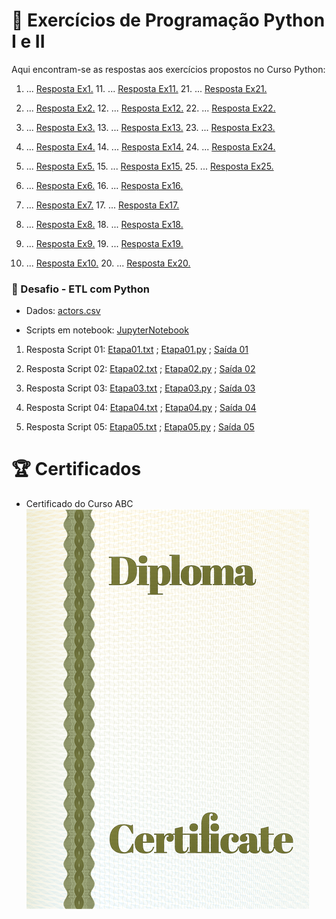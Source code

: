 # 📝 Exercícios de Programação Python I e II
Aqui encontram-se as respostas aos exercícios propostos no Curso Python:

1. ... [Resposta Ex1.](exercicios/ex1.py)  11. ... [Resposta Ex11.](exercicios/ex11.py)  21. ... [Resposta Ex21.](exercicios/ex21.py)

2. ... [Resposta Ex2.](exercicios/ex2.py)  12. ... [Resposta Ex12.](exercicios/ex12.py)  22. ... [Resposta Ex22.](exercicios/ex22.py)

3. ... [Resposta Ex3.](exercicios/ex3.py)  13. ... [Resposta Ex13.](exercicios/ex13.py)  23. ... [Resposta Ex23.](exercicios/ex23.py)

4. ... [Resposta Ex4.](exercicios/ex4.py)  14. ... [Resposta Ex14.](exercicios/ex14.py)  24. ... [Resposta Ex24.](exercicios/ex24.py)

5. ... [Resposta Ex5.](exercicios/ex5.py)  15. ... [Resposta Ex15.](exercicios/ex15.py)  25. ... [Resposta Ex25.](exercicios/ex25.py)

6. ... [Resposta Ex6.](exercicios/ex6.py)  16. ... [Resposta Ex16.](exercicios/ex16.py)

7. ... [Resposta Ex7.](exercicios/ex7.py)  17. ... [Resposta Ex17.](exercicios/ex17.py)

8. ... [Resposta Ex8.](exercicios/ex8.py)  18. ... [Resposta Ex18.](exercicios/ex18.py)

9. ... [Resposta Ex9.](exercicios/ex9.py)  19. ... [Resposta Ex19.](exercicios/ex19.py)

10. ... [Resposta Ex10.](exercicios/ex10.py)  20. ... [Resposta Ex20.](exercicios/ex20.py)


### 🚀 Desafio - ETL com Python

* Dados: [actors.csv](evidencias/actors.csv)

* Scripts em notebook: [JupyterNotebook](evidencias/notebook.ipynb)

1. Resposta Script 01: [Etapa01.txt](evidencias/etapa-1.txt) ; [Etapa01.py](evidencias/etapa-1.py) ; [Saída 01](evidencias/resultado1.txt)

2. Resposta Script 02: [Etapa02.txt](evidencias/etapa-2.txt) ; [Etapa02.py](evidencias/etapa-2.py) ; [Saída 02](evidencias/resultado2.txt)

3. Resposta Script 03: [Etapa03.txt](evidencias/etapa-3.txt) ; [Etapa03.py](evidencias/etapa-3.py) ; [Saída 03](evidencias/resultado3.txt)

4. Resposta Script 04: [Etapa04.txt](evidencias/etapa-4.txt) ; [Etapa04.py](evidencias/etapa-4.py) ; [Saída 04](evidencias/resultado4.txt)

5. Resposta Script 05: [Etapa05.txt](evidencias/etapa-5.txt) ; [Etapa05.py](evidencias/etapa-5.py) ; [Saída 05](evidencias/resultado5.txt)



# 🏆 Certificados


- Certificado do Curso ABC
![Curso ABC](certificados/sample.png)


